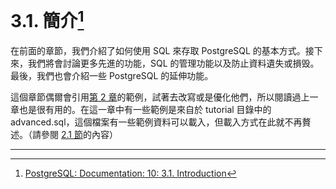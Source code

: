 # 3.1. 簡介[^1]

在前面的章節，我們介紹了如何使用 SQL 來存取 PostgreSQL 的基本方式。接下來，我們將會討論更多先進的功能，SQL 的管理功能以及防止資料遺失或損毁。最後，我們也會介紹一些 PostgreSQL 的延伸功能。

這個章節偶爾會引用[第 2 章](/the-sql-language.md)的範例，試著去改寫或是優化他們，所以閱讀過上一章也是很有用的。在這一章中有一些範例是來自於 tutorial 目錄中的 advanced.sql，這個檔案有一些範例資料可以載入，但載入方式在此就不再贅述。（請參閱 [2.1 節](/the-sql-language/21-introduction.md)的內容）

---

[^1]: [PostgreSQL: Documentation: 10: 3.1. Introduction](https://www.postgresql.org/docs/10/static/tutorial-advanced-intro.html)

